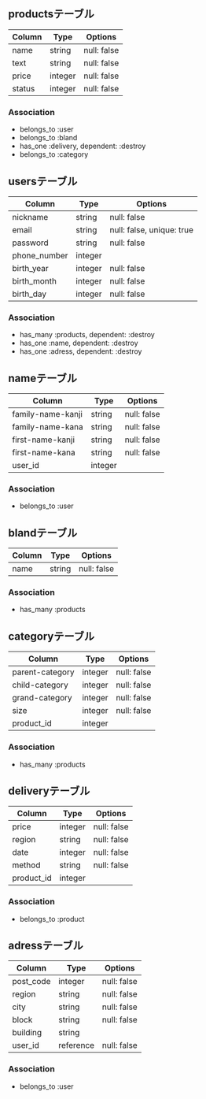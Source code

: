 ## productsテーブル
|Column|Type|Options|
|------|----|-------|
|name|string|null: false|
|text|string|null: false|
|price|integer|null: false|
|status|integer|null: false|
### Association
- belongs_to :user
- belongs_to :bland
- has_one :delivery, dependent: :destroy
- belongs_to :category

## usersテーブル
|Column|Type|Options|
|------|----|-------|
|nickname|string|null: false|
|email|string|null: false, unique: true|
|password|string|null: false|
|phone_number|integer|
|birth_year|integer|null: false|
|birth_month|integer|null: false|
|birth_day|integer|null: false|
### Association
- has_many :products, dependent: :destroy
- has_one :name, dependent: :destroy
- has_one :adress, dependent: :destroy

## nameテーブル
|Column|Type|Options|
|------|----|-------|
|family-name-kanji|string|null: false|
|family-name-kana|string|null: false|
|first-name-kanji|string|null: false|
|first-name-kana|string|null: false|
|user_id|integer|
### Association
- belongs_to :user

## blandテーブル
|Column|Type|Options|
|------|----|-------|
|name|string|null: false|
### Association
- has_many :products

## categoryテーブル
|Column|Type|Options|
|------|----|-------|
|parent-category|integer|null: false|
|child-category|integer|null: false|
|grand-category|integer|null: false|
|size|integer|null: false|
|product_id|integer|
### Association
- has_many :products

## deliveryテーブル
|Column|Type|Options|
|------|----|-------|
|price|integer|null: false|
|region|string|null: false|
|date|integer|null: false|
|method|string|null: false|
|product_id|integer|
### Association
- belongs_to :product

## adressテーブル
|Column|Type|Options|
|------|----|-------|
|post_code|integer|null: false|
|region|string|null: false|
|city|string|null: false|
|block|string|null: false|
|building|string|
|user_id|reference|null: false|
### Association
- belongs_to :user
